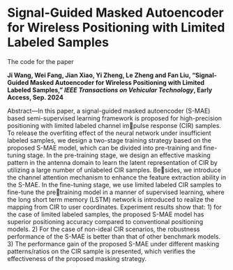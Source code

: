 # Signal-Guided Masked Autoencoder for Wireless Positioning with Limited Labeled Samples
The code for the paper 

**Ji Wang, Wei Fang, Jian Xiao, Yi Zheng, Le Zheng and Fan Liu, “Signal-Guided Masked Autoencoder for Wireless Positioning with Limited Labeled Samples,” *IEEE Transactions on Vehicular Technology*, Early Access, Sep. 2024** 

Abstract—In this paper, a signal-guided masked autoencoder (S-MAE) based semi-supervised learning framework is proposed for high-precision positioning with limited labeled channel impulse response (CIR) samples. To release the overfiting effect of the neural network under insufficient labeled samples, we design a two-stage training strategy based on the proposed S-MAE
model, which can be divided into pre-training and fine-tuning stage. In the pre-training stage, we design an effective masking pattern in the antenna domain to learn the latent representation of CIR by utilizing a large number of unlabeled CIR samples. Besides, we introduce the channel attention mechanism to enhance
the feature extraction ability in the S-MAE. In the fine-tuning stage, we use limited labeled CIR samples to fine-tune the pretraining model in a manner of supervised learning, where the long short term memory (LSTM) network is introduced to realize the mapping from CIR to user coordinates. Experiment results show
that: 1) for the case of limited labeled samples, the proposed S-MAE model has superior positioning accuracy compared to conventional positioning models. 2) For the case of non-ideal CIR scenarios, the robustness performance of the S-MAE is better than that of other benchmark models. 3) The performance gain of the proposed S-MAE under different masking patterns/ratios on the CIR sample is presented, which verifies the effectiveness of the proposed masking strategy.
